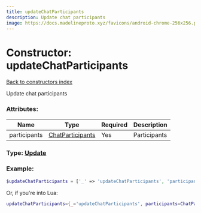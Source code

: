 ```yaml
---
title: updateChatParticipants
description: Update chat participants
image: https://docs.madelineproto.xyz/favicons/android-chrome-256x256.png
---
```

# Constructor: updateChatParticipants  
[Back to constructors index](index.md)



Update chat participants

### Attributes:

| Name     |    Type       | Required | Description |
|----------|---------------|----------|-------------|
|participants|[ChatParticipants](../types/ChatParticipants.md) | Yes|Participants|



### Type: [Update](../types/Update.md)


### Example:

```php
$updateChatParticipants = ['_' => 'updateChatParticipants', 'participants' => ChatParticipants];
```  


Or, if you're into Lua:

```lua
updateChatParticipants={_='updateChatParticipants', participants=ChatParticipants}

```


